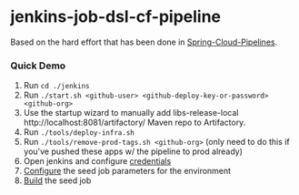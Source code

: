 # jenkins-job-dsl-cf-pipeline

Based on the hard effort that has been done in [Spring-Cloud-Pipelines](https://github.com/spring-cloud/spring-cloud-pipelines/tree/master/jenkins#declarative-pipeline--blue-ocean).

### Quick Demo
1. Run `cd ./jenkins`
2. Run `./start.sh <github-user> <github-deploy-key-or-password> <github-org>`
3. Use the startup wizard to manually add libs-release-local http://localhost:8081/artifactory/ Maven repo to Artifactory.
4. Run `./tools/deploy-infra.sh`
5. Run `./tools/remove-prod-tags.sh <github-org>` (only need to do this if you've pushed these apps w/ the pipeline to prod already)
6. Open jenkins and configure [credentials](http://localhost:8080/credentials/)
7. [Configure](http://localhost:8080/job/jenkins-pipeline-cf-seed/configure) the seed job parameters for the environment
8. [Build](http://localhost:8080/job/jenkins-pipeline-cf-seed/) the seed job

